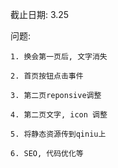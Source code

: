 截止日期:
    3.25

问题: 

    1. 换会第一页后, 文字消失

    2. 首页按钮点击事件

    3. 第二页reponsive调整

    4. 第二页文字, icon 调整

    5. 将静态资源传到qiniu上

    6. SEO, 代码优化等